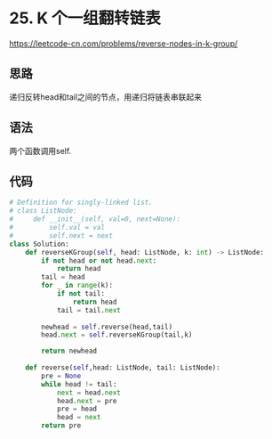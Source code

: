 # 25. K 个一组翻转链表
https://leetcode-cn.com/problems/reverse-nodes-in-k-group/
## 思路
递归反转head和tail之间的节点，用递归将链表串联起来
## 语法
两个函数调用self.
## 代码
```python
# Definition for singly-linked list.
# class ListNode:
#     def __init__(self, val=0, next=None):
#         self.val = val
#         self.next = next
class Solution:
    def reverseKGroup(self, head: ListNode, k: int) -> ListNode:
        if not head or not head.next:
            return head
        tail = head
        for _ in range(k):
            if not tail:
                return head
            tail = tail.next
        
        newhead = self.reverse(head,tail)
        head.next = self.reverseKGroup(tail,k)

        return newhead
    
    def reverse(self,head: ListNode, tail: ListNode):
        pre = None
        while head != tail:
            next = head.next
            head.next = pre
            pre = head
            head = next
        return pre

```

